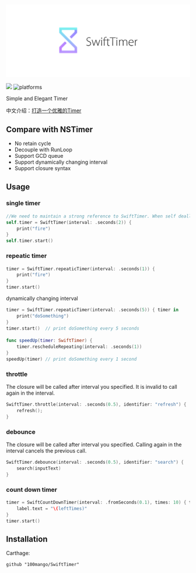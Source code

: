 ![](logo.png)

[![](http://img.shields.io/badge/Swift-4-blue.svg)]()    ![platforms](https://img.shields.io/badge/platforms-iOS%20%7C%20OSX%20%7C%20tvOS%20%7C%20watchOS%20-333333.svg) 

Simple and Elegant Timer

中文介绍：[打造一个优雅的Timer](https://github.com/100mango/zen/blob/master/%E6%89%93%E9%80%A0%E4%B8%80%E4%B8%AA%E4%BC%98%E9%9B%85%E7%9A%84Timer/make%20a%20timer.md)

## Compare with NSTimer
- No retain cycle
- Decouple with RunLoop 
- Support GCD queue
- Support dynamically changing interval
- Support closure syntax

## Usage


### single timer

~~~swift
//We need to maintain a strong reference to SwiftTimer. When self dealloc, timer will dealloc too. 
self.timer = SwiftTimer(interval: .seconds(2)) {
    print("fire")
}
self.timer.start()
~~~

### repeatic timer

~~~swift
timer = SwiftTimer.repeaticTimer(interval: .seconds(1)) {
    print("fire")
}
timer.start()
~~~

dynamically changing interval

~~~swift
timer = SwiftTimer.repeaticTimer(interval: .seconds(5)) { timer in
	print("doSomething")
}
timer.start()  // print doSomething every 5 seconds

func speedUp(timer: SwiftTimer) {
	timer.rescheduleRepeating(interval: .seconds(1))
}
speedUp(timer) // print doSomething every 1 second 
~~~

### throttle

The closure will be called after interval you specified. It is invalid to call again in the interval.

~~~swift
SwiftTimer.throttle(interval: .seconds(0.5), identifier: "refresh") {
	refresh();
}
~~~


### debounce

The closure will be called after interval you specified. Calling again in the interval cancels the previous call.

~~~swift
SwiftTimer.debounce(interval: .seconds(0.5), identifier: "search") {
	search(inputText)
}
~~~


### count down timer

~~~swift
timer = SwiftCountDownTimer(interval: .fromSeconds(0.1), times: 10) { timer , leftTimes in
    label.text = "\(leftTimes)"
}
timer.start()
~~~



## Installation

Carthage:

~~~
github "100mango/SwiftTimer"
~~~
